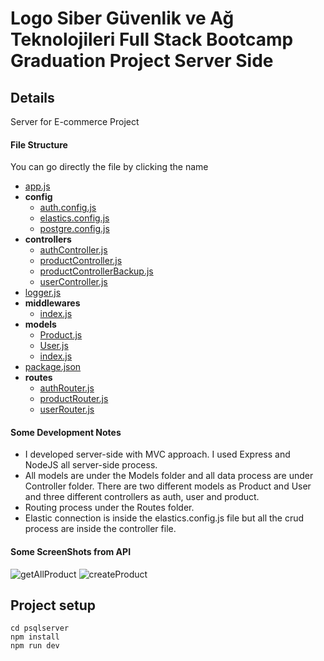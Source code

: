 # Logo Siber Güvenlik ve Ağ Teknolojileri Full Stack Bootcamp Graduation Project Server Side

<h2>Details</h2>

<p>Server for E-commerce Project</p>

<h4>File Structure</h4>
<p>You can go directly the file by clicking the name</p>

   - [app.js](app.js)
   - __config__
     - [auth.config.js](config/auth.config.js)
     - [elastics.config.js](config/elastics.config.js)
     - [postgre.config.js](config/postgre.config.js)
   - __controllers__
     - [authController.js](controllers/authController.js)
     - [productController.js](controllers/productController.js)
     - [productControllerBackup.js](controllers/productControllerBackup.js)
     - [userController.js](controllers/userController.js)
   - [logger.js](logger.js)
   - __middlewares__
     - [index.js](middlewares/index.js)
   - __models__
     - [Product.js](models/Product.js)
     - [User.js](models/User.js)
     - [index.js](models/index.js)
   - [package.json](package.json)
   - __routes__
     - [authRouter.js](routes/authRouter.js)
     - [productRouter.js](routes/productRouter.js)
     - [userRouter.js](routes/userRouter.js)


<h4>Some Development Notes</h4>
<ul>
<li>I developed server-side with MVC approach. I used Express and NodeJS all server-side process.</li>
<li>All models are under the Models folder and all data process are under Controller folder. There are two different models as Product and User and three different controllers as auth, user and product.</li>
<li>Routing process under the Routes folder. </li>
<li>Elastic connection is inside the elastics.config.js file but all the crud process are inside the controller file.</li>
</ul>

<h4>Some ScreenShots from API</h4>
<img src="/img/service1.jpg" alt="getAllProduct" border="0">
<img src="/img/service2.jpg" alt="createProduct" border="0">

## Project setup
```
cd psqlserver
npm install
npm run dev
```
